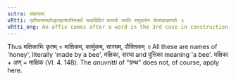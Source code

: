 ```yaml
---
sutra: संज्ञायाम्
vRtti: तृतीयासमर्थात्कृतइत्येतस्मिन्नर्थे यथाविहितं प्रत्ययो भवति समुदायेन चेत्संज्ञाज्ञायते ॥
vRtti_eng: An affix comes after a word in the 3rd case in construction, in the sense of 'made by him', when the whole word is a Name.
---
```

Thus मक्षिकाभिः कृतम् = माक्षिकम्, कार्मुकम्, सारघम्, पौक्तिकम् ॥ All these are names of 'honey', literally 'made by a bee', मक्षिका, सरघा and पुत्तिका meaning 'a bee'. मक्षिका + अण् = माक्षिक (VI. 4. 148). The _anuvritti_ of "ग्रन्थ" does not, of course, apply here.
